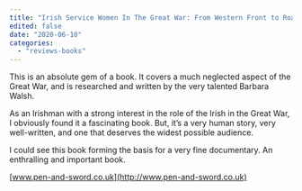```yaml
---
title: "Irish Service Women In The Great War: From Western Front to Roaring Twenties by Barbara Walsh"
edited: false
date: "2020-06-10"
categories:
  - "reviews-books"
---
```


This is an absolute gem of a book. It covers a much neglected aspect of the Great War, and is researched and written by the very talented Barbara Walsh.

As an Irishman with a strong interest in the role of the Irish in the Great War, I obviously found it a fascinating book. But, it’s a very human story, very well-written, and one that deserves the widest possible audience.

I could see this book forming the basis for a very fine documentary. An enthralling and important book.

[www.pen-and-sword.co.uk](http://www.pen-and-sword.co.uk)
